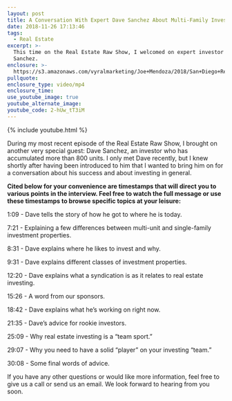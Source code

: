 ```yaml
---
layout: post
title: A Conversation With Expert Dave Sanchez About Multi-Family Investing
date: 2018-11-26 17:13:46
tags:
  - Real Estate
excerpt: >-
  This time on the Real Estate Raw Show, I welcomed on expert investor Dave
  Sanchez.
enclosure: >-
  https://s3.amazonaws.com/vyralmarketing/Joe+Mendoza/2018/San+Diego+Real+Estate-+Multi-Family+Investing+With+Dave+Sanchez.mp4
pullquote:
enclosure_type: video/mp4
enclosure_time:
use_youtube_image: true
youtube_alternate_image:
youtube_code: 2-hUw_tT3iM
---
```


{% include youtube.html %}

During my most recent episode of the Real Estate Raw Show, I brought on another very special guest: Dave Sanchez, an investor who has accumulated more than 800 units. I only met Dave recently, but I knew shortly after having been introduced to him that I wanted to bring him on for a conversation about his success and about investing in general.

**Cited below for your convenience are timestamps that will direct you to various points in the interview. Feel free to watch the full message or use these timestamps to browse specific topics at your leisure:**

1:09 - Dave tells the story of how he got to where he is today.

7:21 - Explaining a few differences between multi-unit and single-family investment properties.

8:31 - Dave explains where he likes to invest and why.

9:31 - Dave explains different classes of investment properties.

12:20 - Dave explains what a syndication is as it relates to real estate investing.

15:26 - A word from our sponsors.

18:42 - Dave explains what he’s working on right now.

21:35 - Dave’s advice for rookie investors.

25:09 - Why real estate investing is a “team sport.”

29:07 - Why you need to have a solid “player” on your investing “team.”

30:08 - Some final words of advice.

If you have any other questions or would like more information, feel free to give us a call or send us an email. We look forward to hearing from you soon.

&nbsp;